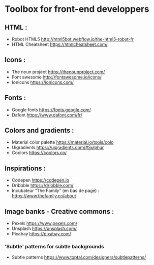 # Toolbox for front-end developpers

## HTML :
- Robot HTML5 http://html5bot.webflow.io/the-html5-robot-fr
- HTML Cheatsheet https://htmlcheatsheet.com/

## Icons :
- The noun project https://thenounproject.com/
- Font awesome http://fontawesome.io/icons/
- Ionicons https://ionicons.com/

## Fonts :
- Google fonts https://fonts.google.com/
- Dafont https://www.dafont.com/fr/

## Colors and gradients :
- Material color palette https://material.io/tools/colo
- Uigradients https://uigradients.com/#Sulphur
- Coolors https://coolors.co/

## Inspirations :
- Codepen https://codepen.io
- Dribbble https://dribbble.com/
- Incubateur “The Family” (en bas de page) : https://www.thefamily.co/about

## Image banks - Creative commons :
- Pexels https://www.pexels.com/
- Unsplash https://unsplash.com/
- Pixabay https://pixabay.com/

### 'Subtle' patterns for subtle backgrounds
- Subtle patterns https://www.toptal.com/designers/subtlepatterns/
